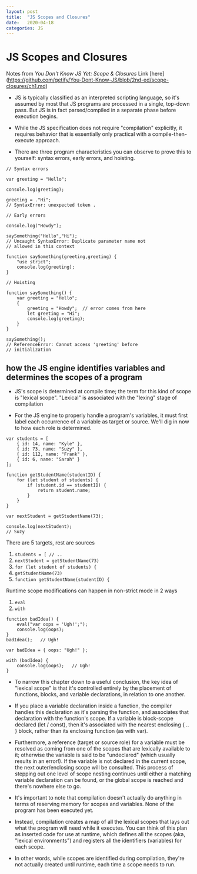 ```yaml
---
layout: post
title:  "JS Scopes and Closures"
date:   2020-04-18
categories: JS
---
```


# JS Scopes and Closures

Notes from *You Don't Know JS Yet: Scope & Closures* Link [here] (https://github.com/getify/You-Dont-Know-JS/blob/2nd-ed/scope-closures/ch1.md)

- JS is typically classified as an interpreted scripting language, so it's assumed by most that JS programs are processed in a single, top-down pass. But JS is in fact parsed/compiled in a separate phase before execution begins.

- While the JS specification does not require "compilation" explicitly, it requires behavior that is essentially only practical with a compile-then-execute approach.

- There are three program characteristics you can observe to prove this to yourself: syntax errors, early errors, and hoisting.

```
// Syntax errors

var greeting = "Hello";

console.log(greeting);

greeting = ."Hi";
// SyntaxError: unexpected token .
```

```
// Early errors

console.log("Howdy");

saySomething("Hello","Hi");
// Uncaught SyntaxError: Duplicate parameter name not
// allowed in this context

function saySomething(greeting,greeting) {
    "use strict";
    console.log(greeting);
}
```

```
// Hoisting

function saySomething() {
    var greeting = "Hello";
    {
        greeting = "Howdy";  // error comes from here
        let greeting = "Hi";
        console.log(greeting);
    }
}

saySomething();
// ReferenceError: Cannot access 'greeting' before
// initialization
```
## how the JS engine identifies variables and determines the scopes of a program

- JS's scope is determined at compile time; the term for this kind of scope is "lexical scope". "Lexical" is associated with the "lexing" stage of compilation

- For the JS engine to properly handle a program's variables, it must first label each occurrence of a variable as target or source. We'll dig in now to how each role is determined.

```
var students = [
    { id: 14, name: "Kyle" },
    { id: 73, name: "Suzy" },
    { id: 112, name: "Frank" },
    { id: 6, name: "Sarah" }
];

function getStudentName(studentID) {
    for (let student of students) {
        if (student.id == studentID) {
            return student.name;
        }
    }
}

var nextStudent = getStudentName(73);

console.log(nextStudent);
// Suzy
```

There are 5 targets, rest are sources
1. `students = [ // ..`
2. `nextStudent = getStudentName(73)`
3. `for (let student of students) {`
4. `getStudentName(73)`
5. `function getStudentName(studentID) {`

Runtime scope modifications can happen in non-strict mode in 2 ways
1. `eval`
2. `with`

```
function badIdea() {
    eval("var oops = 'Ugh!';");
    console.log(oops);
}
badIdea();   // Ugh!
```

```
var badIdea = { oops: "Ugh!" };

with (badIdea) {
    console.log(oops);   // Ugh!
}
```

- To narrow this chapter down to a useful conclusion, the key idea of "lexical scope" is that it's controlled entirely by the placement of functions, blocks, and variable declarations, in relation to one another.

- If you place a variable declaration inside a function, the compiler handles this declaration as it's parsing the function, and associates that declaration with the function's scope. If a variable is block-scope declared (let / const), then it's associated with the nearest enclosing { .. } block, rather than its enclosing function (as with var).

- Furthermore, a reference (target or source role) for a variable must be resolved as coming from one of the scopes that are lexically available to it; otherwise the variable is said to be "undeclared" (which usually results in an error!). If the variable is not declared in the current scope, the next outer/enclosing scope will be consulted. This process of stepping out one level of scope nesting continues until either a matching variable declaration can be found, or the global scope is reached and there's nowhere else to go.

- It's important to note that compilation doesn't actually do anything in terms of reserving memory for scopes and variables. None of the program has been executed yet.

- Instead, compilation creates a map of all the lexical scopes that lays out what the program will need while it executes. You can think of this plan as inserted code for use at runtime, which defines all the scopes (aka, "lexical environments") and registers all the identifiers (variables) for each scope.

- In other words, while scopes are identified during compilation, they're not actually created until runtime, each time a scope needs to run.
